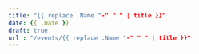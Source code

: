 ```yaml
---
title: "{{ replace .Name "-" " " | title }}"
date: {{ .Date }}
draft: true
url : "/events/{{ replace .Name "-" " " | title }}"
---
```

